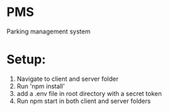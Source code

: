 # PMS
Parking management system

# Setup:
1. Navigate to client and server folder
2. Run 'npm install'
3. add a .env file in root directory with a secret token
4. Run npm start in both client and server folders